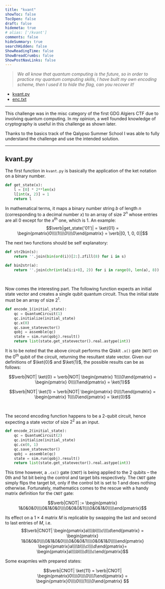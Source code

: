 ```yaml
---
title: "kvant"
showToc: false
TocOpen: false
draft: false
hidemeta: true
# alias: ['/kvant']
comments: false
hideSummary: true
searchHidden: false
ShowReadingTime: false
ShowBreadCrumbs: false
ShowPostNavLinks: false
---
```

> *We all know that quantum computing is the future, so in order to practice my quantum computing skills, I have built my own encoding scheme, then I used it to hide the flag, can you recover it!*

  -  <a download href='/challenges/misc/kvant/kvant.py'>kvant.py</a>
  -  <a download href='/challenges/misc/kvant/enc.txt'>enc.txt</a> 
---

This challenge was in the misc category of the first GDG Algiers CTF due to involving quantum computing. In my opinion, a well founded knowledge of cryptography is useful in this challenge as shown later.

Thanks to the basics track of the Qalypso Summer School I was able to fully understand the challenge and use the intended solution.

---
## kvant.py
The first function in `kvant.py` is basically the application of the ket notation on a binary number.

```py
def get_state(x):
    l = [0] * 2**len(x)
    l[int(x, 2)] = 1
    return l
```
In mathematical terms, it maps a binary number string $b$ of length $n$ (corresponding to a decimal number $x$) to an array of size $2^n$ whose entries are all $0$ except for the $x^ \text{th}$ one, which is $1$. An example:
$$\verb|get_state('01')| = \ket{01} = \begin{pmatrix}0\\\\1\\\\0\\\\0\end{pmatrix} = \verb|[0, 1, 0, 0]|$$

The next two functions should be self explanatory:

```py
def str2bin(s):
    return ''.join(bin(ord(i))[2:].zfill(8) for i in s)

def bin2str(a):
    return ''.join(chr(int(a[i:i+8], 2)) for i in range(0, len(a), 8))
```
<br/>


Now comes the interesting part. The following function expects an initial state vector and creates a single qubit quantum circuit. Thus the initial state must be an array of size $2^1$.

```py
def encode_1(initial_state):
    qc = QuantumCircuit(1)
    qc.initialize(initial_state)
    qc.x(0)
    qc.save_statevector()
    qobj = assemble(qc)
    state = sim.run(qobj).result()
    return list(state.get_statevector().real.astype(int))
```
It is to be noted that the above circuit performs the Qiskit `.x()` gate (`NOT`) on the $0^\text{th}$ qubit of the circuit, returning the resultant state vector. Given our definitions of $\ket{0}$ and $\ket{1}$, the possible results can be as follows:

$$\verb|NOT| \ket{0} = \verb|NOT| \begin{pmatrix} 1\\\\0\end{pmatrix} = \begin{pmatrix} 0\\\\1\end{pmatrix} = \ket{1}$$

$$\verb|NOT| \ket{1} = \verb|NOT| \begin{pmatrix} 0\\\\1\end{pmatrix} = \begin{pmatrix} 1\\\\0\end{pmatrix} = \ket{0}$$

<br/>

The second encoding function happens to be a 2-qubit circuit, hence expecting a state vector of size $2^2$ as an input.

```py
def encode_2(initial_state):
    qc = QuantumCircuit(2)
    qc.initialize(initial_state)
    qc.cx(0, 1)
    qc.save_statevector()
    qobj = assemble(qc)
    state = sim.run(qobj).result()
    return list(state.get_statevector().real.astype(int))
```
This time however, a `.cx()` gate (`CNOT`) is being applied to the 2 qubits – the 0th and 1st bit being the control and target bits respectively. The `CNOT` gate simply flips the target bit, only if the control bit is set to 1 and does nothing otherwise. Fortunately, mathematics comes to the rescue with a handy matrix definition for the `CNOT` gate:

$$\verb|CNOT| := \begin{pmatrix} 1&0&0&0\\\\0&1&0&0\\\\0&0&0&1\\\\0&0&1&0\\\\\end{pmatrix}$$

Its effect on a $1\times 4$ matrix $M$ is replicable by swapping the last and second to last entries of $M$, i.e.
$$\verb|CNOT| \begin{pmatrix}a\\\\b\\\\c\\\\d\end{pmatrix} = \begin{pmatrix} 1&0&0&0\\\\0&1&0&0\\\\0&0&0&1\\\\0&0&1&0\\\\\end{pmatrix} \begin{pmatrix}a\\\\b\\\\c\\\\d\end{pmatrix}= \begin{pmatrix}a\\\\b\\\\d\\\\c\end{pmatrix}$$

Some exapmles with prepared states:


$$\verb|CNOT| \ket{11} = \verb|CNOT| \begin{pmatrix}0\\\\0\\\\0\\\\1\end{pmatrix} = \begin{pmatrix}0\\\\0\\\\1\\\\0\end{pmatrix} $$